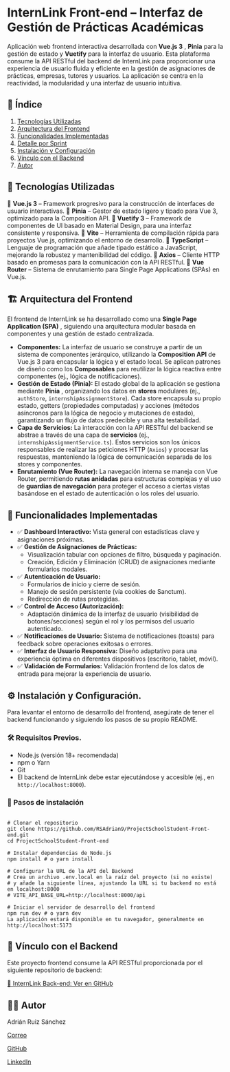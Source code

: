 # **InternLink Front-end** – Interfaz de Gestión de Prácticas Académicas

Aplicación web frontend interactiva desarrollada con  **Vue.js 3** , **Pinia** para la gestión de estado y **Vuetify** para la interfaz de usuario. Esta plataforma consume la API RESTful del backend de InternLink para proporcionar una experiencia de usuario fluida y eficiente en la gestión de asignaciones de prácticas, empresas, tutores y usuarios. La aplicación se centra en la reactividad, la modularidad y una interfaz de usuario intuitiva.

## 📖 Índice

1. [Tecnologías Utilizadas](https://www.google.com/search?q=%23tecnologias-utilizadas&authuser=2)
2. [Arquitectura del Frontend](https://www.google.com/search?q=%23arquitectura-del-frontend&authuser=2)
3. [Funcionalidades Implementadas](https://www.google.com/search?q=%23funcionalidades-implementadas&authuser=2)
4. [Detalle por Sprint](https://www.google.com/search?q=%23detalle-por-sprint&authuser=2)
5. [Instalación y Configuración](https://www.google.com/search?q=%23instalacion-y-configuracion&authuser=2)
6. [Vínculo con el Backend](https://www.google.com/search?q=%23vinculo-con-el-backend&authuser=2)
7. [Autor](https://www.google.com/search?q=%23autor&authuser=2)

## **📌 Tecnologías Utilizadas**

🔹 **Vue.js 3** – Framework progresivo para la construcción de interfaces de usuario interactivas.
🔹 **Pinia** – Gestor de estado ligero y tipado para Vue 3, optimizado para la Composition API.
🔹 **Vuetify 3** – Framework de componentes de UI basado en Material Design, para una interfaz consistente y responsiva.
🔹 **Vite** – Herramienta de compilación rápida para proyectos Vue.js, optimizando el entorno de desarrollo.
🔹 **TypeScript** – Lenguaje de programación que añade tipado estático a JavaScript, mejorando la robustez y mantenibilidad del código.
🔹 **Axios** – Cliente HTTP basado en promesas para la comunicación con la API RESTful.
🔹 **Vue Router** – Sistema de enrutamiento para Single Page Applications (SPAs) en Vue.js.

## **🏗️ Arquitectura del Frontend**

El frontend de InternLink se ha desarrollado como una  **Single Page Application (SPA)** , siguiendo una arquitectura modular basada en componentes y una gestión de estado centralizada.

* **Componentes:** La interfaz de usuario se construye a partir de un sistema de componentes jerárquico, utilizando la **Composition API** de Vue.js 3 para encapsular la lógica y el estado local. Se aplican patrones de diseño como los **Composables** para reutilizar la lógica reactiva entre componentes (ej., lógica de notificaciones).
* **Gestión de Estado (Pinia):** El estado global de la aplicación se gestiona mediante  **Pinia** , organizando los datos en **stores** modulares (ej., `authStore`, `internshipAssignmentStore`). Cada store encapsula su propio estado, getters (propiedades computadas) y acciones (métodos asíncronos para la lógica de negocio y mutaciones de estado), garantizando un flujo de datos predecible y una alta testabilidad.
* **Capa de Servicios:** La interacción con la API RESTful del backend se abstrae a través de una capa de **servicios** (ej., `internshipAssignmentService.ts`). Estos servicios son los únicos responsables de realizar las peticiones HTTP (`Axios`) y procesar las respuestas, manteniendo la lógica de comunicación separada de los stores y componentes.
* **Enrutamiento (Vue Router):** La navegación interna se maneja con Vue Router, permitiendo **rutas anidadas** para estructuras complejas y el uso de **guardias de navegación** para proteger el acceso a ciertas vistas basándose en el estado de autenticación o los roles del usuario.

## 🚀 Funcionalidades Implementadas

* ✅ **Dashboard Interactivo:** Vista general con estadísticas clave y asignaciones próximas.
* ✅ **Gestión de Asignaciones de Prácticas:**
  * Visualización tabular con opciones de filtro, búsqueda y paginación.
  * Creación, Edición y Eliminación (CRUD) de asignaciones mediante formularios modales.
* ✅ **Autenticación de Usuario:**
  * Formularios de inicio y cierre de sesión.
  * Manejo de sesión persistente (vía cookies de Sanctum).
  * Redirección de rutas protegidas.
* ✅ **Control de Acceso (Autorización):**
  * Adaptación dinámica de la interfaz de usuario (visibilidad de botones/secciones) según el rol y los permisos del usuario autenticado.
* ✅ **Notificaciones de Usuario:** Sistema de notificaciones (toasts) para feedback sobre operaciones exitosas o errores.
* ✅ **Interfaz de Usuario Responsiva:** Diseño adaptativo para una experiencia óptima en diferentes dispositivos (escritorio, tablet, móvil).
* ✅ **Validación de Formularios:** Validación frontend de los datos de entrada para mejorar la experiencia de usuario.

## ⚙️ Instalación y Configuración.

Para levantar el entorno de desarrollo del frontend, asegúrate de tener el backend funcionando y siguiendo los pasos de su propio README.

### 🛠 Requisitos Previos.

* Node.js (versión 18+ recomendada)
* npm o Yarn
* Git
* El backend de InternLink debe estar ejecutándose y accesible (ej., en `http://localhost:8000`).

### 📌 Pasos de instalación

```

# Clonar el repositorio
git clone https://github.com/RSAdrian9/ProjectSchoolStudent-Front-end.git
cd ProjectSchoolStudent-Front-end

# Instalar dependencias de Node.js
npm install # o yarn install

# Configurar la URL de la API del Backend
# Crea un archivo .env.local en la raíz del proyecto (si no existe)
# y añade la siguiente línea, ajustando la URL si tu backend no está en localhost:8000
# VITE_API_BASE_URL=http://localhost:8000/api

# Iniciar el servidor de desarrollo del frontend
npm run dev # o yarn dev
La aplicación estará disponible en tu navegador, generalmente en http://localhost:5173
```


## **🔗 Vínculo con el Backend**

Este proyecto frontend consume la API RESTful proporcionada por el siguiente repositorio de backend:

[📁 InternLink Back-end: Ver en GitHub](https://github.com/RSAdrian9/InternLink-API)


## 👨‍💻 **Autor**

Adrián Ruiz Sánchez

[Correo](mailto:adrian.dev24@gmail.com)

[GitHub](https://github.com/RSAdrian9)

[LinkedIn](http://linkedin.com/in/adri%C3%A1n-ruiz-s%C3%A1nchez)
